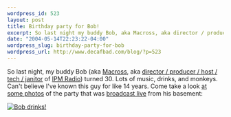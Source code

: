 ```yaml
--- 
wordpress_id: 523
layout: post
title: Birthday party for Bob!
excerpt: So last night my buddy Bob, aka Macross, aka director / producer / host / tech / janitor of IPM Radio, turned 30 last night. Lots of music, drinks, and monkeys. Can&#8217;t believe I&#8217;ve known this guy for like 14 years. Come take a look at some photos of the party that was broadcast live from his basement.
date: "2004-05-14T22:23:22-04:00"
wordpress_slug: birthday-party-for-bob
wordpress_url: http://www.decafbad.com/blog/?p=523
---
```

So last night, my buddy Bob (aka [Macross][macross], aka [director / producer / host / tech / janitor][staff] of [IPM Radio][ipm]) turned 30.  Lots of music, drinks, and monkeys.  Can't believe I've known this guy for like 14 years.  Come take a look [at some photos][photos] of the party that was [broadcast live][ipmlive] from his basement:

[![Bob drinks!][bobdrink]][photos]

[macross]: http://www.livejournal.com/users/the_macross/
[staff]: http://www.ipmradio.com/ipmstaff.html
[photos]: http://www.decafbad.com/photos/bob-turns-30/
[bobdrink]: http://www.decafbad.com/photos/bob-turns-30/Images/IMG_2640_JPG.jpg
[ipm]: http://www.ipmradio.com/
[ipmlive]: http://www.ipmradio.com:8001/listen.pls
